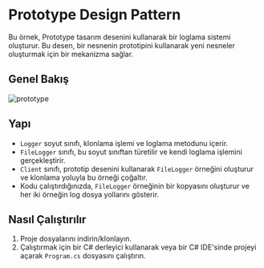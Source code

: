 # Prototype Design Pattern

Bu örnek, Prototype tasarım desenini kullanarak bir loglama sistemi oluşturur. Bu desen, bir nesnenin prototipini kullanarak yeni nesneler oluşturmak için bir mekanizma sağlar.

## Genel Bakış

![prototype](https://github.com/ozlematayy/design-patterns/assets/77455910/7423f6d2-dd00-47e6-8e2c-d71c1afcf77a)

## Yapı
- `Logger` soyut sınıfı, klonlama işlemi ve loglama metodunu içerir.
- `FileLogger` sınıfı, bu soyut sınıftan türetilir ve kendi loglama işlemini gerçekleştirir.
- `Client` sınıfı, prototip desenini kullanarak `FileLogger` örneğini oluşturur ve klonlama yoluyla bu örneği çoğaltır.
- Kodu çalıştırdığınızda, `FileLogger` örneğinin bir kopyasını oluşturur ve her iki örneğin log dosya yollarını gösterir.

## Nasıl Çalıştırılır
1. Proje dosyalarını indirin/klonlayın.
2. Çalıştırmak için bir C# derleyici kullanarak veya bir C# IDE'sinde projeyi açarak `Program.cs` dosyasını çalıştırın.
